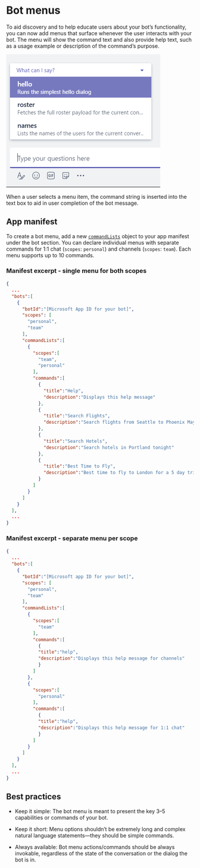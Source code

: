 # Bot menus

To aid discovery and to help educate users about your bot’s functionality, you can now add menus that surface whenever the user interacts with your bot. The menu will show the command text and also provide help text, such as a usage example or description of the command’s purpose.

![Screenshot of bot menu](images/Bot/bot-menus-bot-menu-sample.png)

When a user selects a menu item, the command string is inserted into the text box to aid in user completion of the bot message.

## App manifest

To create a bot menu, add a new [`commandLists`](schema.md#bots-commandlists) object to your app manifest under the bot section. You can declare individual menus with separate commands for 1:1 chat (`scopes`: `personal`) and channels (`scopes`: `team`). Each menu supports up to 10 commands.

### Manifest excerpt - single menu for both scopes

```json
{
  ...
  "bots":[
    {
      "botId":"[Microsoft App ID for your bot]",
      "scopes": [
        "personal",
        "team"
      ],
      "commandLists":[
        {
          "scopes":[
            "team",
            "personal"
          ],
          "commands":[
            {
              "title":"Help",
              "description":"Displays this help message"
            },
            {
              "title":"Search Flights",
              "description":"Search flights from Seattle to Phoenix May 2-5 departing after 3pm"
            },
            {
              "title":"Search Hotels",
              "description":"Search hotels in Portland tonight"
            },
            {
              "title":"Best Time to Fly",
              "description":"Best time to fly to London for a 5 day trip this summer"
            }
          ]
        }
      ]
    }
  ],
  ...
}
```

### Manifest excerpt - separate menu per scope

```json
{
  ...
  "bots":[
    {
      "botId":"[Microsoft app ID for your bot]",
      "scopes": [
        "personal",
        "team"
      ],
      "commandLists":[
        {
          "scopes":[
            "team"
          ],
          "commands":[
            {
            "title":"help",
            "description":"Displays this help message for channels"
            }
          ]
        },
        {
          "scopes":[
            "personal"
          ],
          "commands":[
            {
            "title":"help",
            "description":"Displays this help message for 1:1 chat"
            }
          ]
        }
      ]
    }
  ],
  ...
}
```

## Best practices

* Keep it simple: The bot menu is meant to present the key 3&ndash;5 capabilities or commands of your bot.

* Keep it short: Menu options shouldn’t be extremely long and complex natural language statements&mdash;they should be simple commands.

* Always available: Bot menu actions/commands should be always invokable, regardless of the state of the conversation or the dialog the bot is in.
